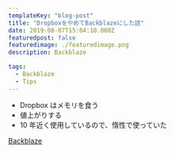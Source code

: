 ```yaml
---
templateKey: "blog-post"
title: "DropboxをやめてBackblazeにした話"
date: 2019-08-07T15:04:10.000Z
featuredpost: false
featuredimage: ./featuredimage.png
description: Backblaze

tags:
  - Backblaze
  - Tips
---
```


- Dropbox はメモリを食う
- 値上がりする
- 10 年近く使用しているので、惰性で使っていた

[Backblaze](https://www.backblaze.com/ja_JP/cloud-backup.html)

